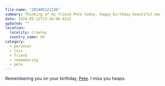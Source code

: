```yaml
---
file-name: "202405121336"
summary: Thinking of my friend Pete today. Happy birthday beautiful man. I miss you.
date: 2024-05-12T13:36:00.611Z
updated: ""
location:
  locality: Crawley
  country_name: UK
category:
  - personal
  - loss
  - friend
  - remembering
  - pete
---
```


Remembering you on your birthday, [Pete](/writing/2020-05-12/peter-hart). I miss you heaps.
